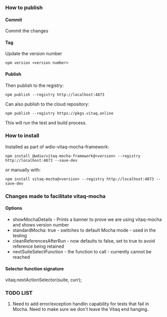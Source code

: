 ### How to publish

#### Commit

Commit the changes

#### Tag

Update the version number

```node
npm version <version number>
```

#### Publish

Then publish to the registry:

```node
npm publish --registry http://localhost:4873
```

Can also publish to the cloud repository:

```node
npm publish --registry https://pkgs.vitaq.online
```

This will run the test and build process.

### How to install

Installed as part of wdio-vitaq-mocha-framework:

```node
npm install @wdio/vitaq-mocha-framework@<version> --registry http://localhost:4873 --save-dev
```

or manually with:

```node
npm install vitaq-mocha@<version> --registry http://localhost:4873 --save-dev
```

### Changes made to facilitate vitaq-mocha

#### Options

- showMochaDetails - Prints a banner to prove we are using vitaq-mocha and shows version number
- standardMocha: true - switches to default Mocha mode - used in the testing
- cleanReferencesAfterRun - now defaults to false, set to true to avoid reference being retained
- nextSuiteSelectFunction - the function to call - currently cannot be reached

#### Selector function signature

vitaq.nextActionSelector(suite, curr);

### TODO LIST

1. Need to add error/exception handlin capability for tests that fail in Mocha. Need to make sure we don't leave the Vitaq end hanging.
